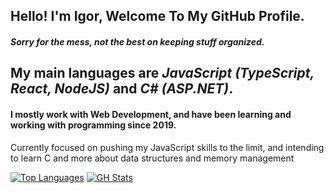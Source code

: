 ## Hello! I'm Igor, Welcome To My GitHub Profile.
#### *Sorry for the mess, not the best on keeping stuff organized.*

## My main languages are *JavaScript (TypeScript, React, NodeJS)* and *C# (ASP.NET)*.
#### I mostly work with Web Development, and have been learning and working with programming since 2019.
 
 Currently focused on pushing my JavaScript skills to the limit, and intending to learn C and more about data structures and memory management

 [![Top Languages](https://github-readme-stats.vercel.app/api/top-langs/?username=Igor-MPereira&layout=compact)](https://github.com/Igor-MPereira/Igor-MPereira)
 [![GH Stats](https://github.com/Igor-MPereira/Igor-MPereira)](https://github.com/Igor-MPereira/Igor-MPereira)
